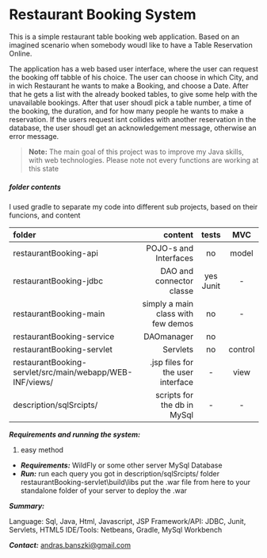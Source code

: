 Restaurant Booking System
===================

This is a simple restaurant table booking web application. Based on an imagined scenario when somebody woudl like to have a Table Reservation Online.

The application has a web based user interface, where the user can request the booking off tabble of his choice. The user can choose in which City, and in wich Restaurant he wants to make a Booking, and choose a Date. 
After that he gets a list with the already booked tables, to give some help with the unavailable bookings. After that user shoudl pick a table number, a time of the booking, the duration, and for how many people he wants to make a reservation. If the users request isnt collides with another reservation in the database, the user shoudl get an acknowledgement message, otherwise an error message.
> **Note:**
> The main goal of this project was to improve my Java skills, with web technologies. 
> Please note not every functions are working at this state


##### <i class="icon-folder-open"></i> folder contents
I used gradle to separate my code into different sub projects, based on their funcions, and content

| folder    | content | tests|MVC   |
| :------- | ----: | :---: | :---: |
| restaurantBooking-api | POJO-s and Interfaces | no|  model |
| restaurantBooking-jdbc    | DAO and connector classe  | yes Junit  | - |
| restaurantBooking-main    | simply a main class with few demos    | no | - |
| restaurantBooking-service    | DAOmanager | no | 
| restaurantBooking-servlet   | Servlets | no | control |
| restaurantBooking-servlet/src/main/webapp/WEB-INF/views/ | .jsp files for the user interface | - | view |
| description/sqlSrcipts/ | scripts for the db in MySql | - | - |




*****Requirements and running the system:*****

1. easy method 
- ***Requirements:***
 WildFly or some other server
 MySql Database
- *****Run:*****
run each query you got in description/sqlSrcipts/ folder
restaurantBooking-servlet\build\libs put the .war file from here to your standalone folder of your server to deploy the .war

***Summary:***

Language: Sql, Java, Html, Javascript, JSP
Framework/API: JDBC, Junit, Servlets, HTML5
IDE/Tools:  Netbeans, Gradle, MySql Workbench

***Contact:***
<i class="icon-mail"></i> andras.banszki@gmail.com

